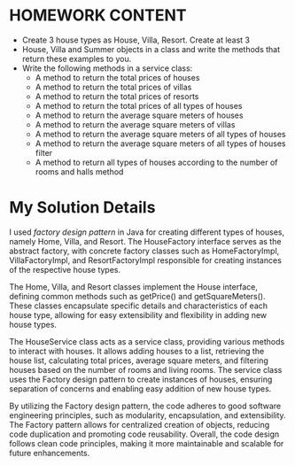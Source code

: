 # HOMEWORK CONTENT
* Create 3 house types as House, Villa, Resort. Create at least 3
* House, Villa and Summer objects in a class and write the methods that return these examples to you. 
* Write the following methods in a service class:
  * A method to return the total prices of houses
  * A method to return the total prices of villas
  * A method to return the total prices of resorts
  * A method to return the total prices of all types of houses
  * A method to return the average square meters of houses
  * A method to return the average square meters of villas
  * A method to return the average square meters of all types of houses
  * A method to return the average square meters of all types of houses filter
  * A method to return all types of houses according to the number of rooms and halls method

# My Solution Details
I used *factory design pattern* in Java for creating different types of houses, namely Home, Villa, and Resort. The HouseFactory interface serves as the abstract factory, with concrete factory classes such as HomeFactoryImpl, VillaFactoryImpl, and ResortFactoryImpl responsible for creating instances of the respective house types.

The Home, Villa, and Resort classes implement the House interface, defining common methods such as getPrice() and getSquareMeters(). These classes encapsulate specific details and characteristics of each house type, allowing for easy extensibility and flexibility in adding new house types.

The HouseService class acts as a service class, providing various methods to interact with houses. It allows adding houses to a list, retrieving the house list, calculating total prices, average square meters, and filtering houses based on the number of rooms and living rooms. The service class uses the Factory design pattern to create instances of houses, ensuring separation of concerns and enabling easy addition of new house types.

By utilizing the Factory design pattern, the code adheres to good software engineering principles, such as modularity, encapsulation, and extensibility. The Factory pattern allows for centralized creation of objects, reducing code duplication and promoting code reusability. Overall, the code design follows clean code principles, making it more maintainable and scalable for future enhancements.


